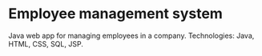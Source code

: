 Employee management system
===========================

Java web app for managing employees in a company. Technologies: Java, HTML, CSS, SQL, JSP.
